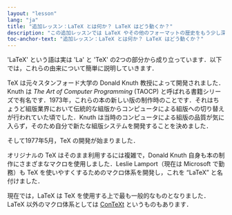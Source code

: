 ```yaml
---
layout: "lesson"
lang: "ja"
title: "追加レッスン：LaTeX とは何か？ LaTeX はどう動くか？"
description: "この追加レッスンでは LaTeX やその他のフォーマットの歴史をもう少し深く見ていきます．"
toc-anchor-text: "追加レッスン：LaTeX とは何か？ LaTeX はどう動くか？"
---
```


'LaTeX' という語は実は 'La' と 'TeX' の2つの部分から成り立っています．以下では，これらの由来について簡単に説明していきます．

TeX は元々スタンフォード大学の Donald Knuth 教授によって開発されました．Knuth は *The Art of Computer Programming* (TAOCP) と呼ばれる書籍シリーズで有名です．1973年，これらの本の新しい版の制作時のことです．それはちょうど組版業界において伝統的な組版からコンピュータによる組版への切り替えが行われていた頃でした．Knuth は当時のコンピュータによる組版の品質が気に入らず，そのため自分で新たな組版システムを開発することを決めました．

そして1977年5月，TeX の開発が始まりました．

オリジナルの TeX はそのまま利用するには複雑で，Donald Knuth 自身も本の制作にさまざまなマクロを使用しました．Leslie Lamport（現在は Microsoft で勤務）も TeX を使いやすくするためのマクロ体系を開発し，これを “LaTeX” と名付けました．

現在では，LaTeX は TeX を使用する上で最も一般的なものとなりました．LaTeX 以外のマクロ体系としては [ConTeXt](https://www.contextgarden.net/) というものもあります．
